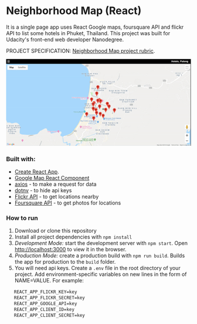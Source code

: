 # Neighborhood Map (React)

It is a single page app uses React Google maps, foursquare API and flickr API to list some hotels in Phuket, Thailand. This project was built for Udacity's front-end web developer Nanodegree.

PROJECT SPECIFICATION:
[Neighborhood Map project rubric](https://review.udacity.com/#!/rubrics/1351/view).

![](map-gif.gif)

### Built with:

- [Create React App](https://github.com/facebookincubator/create-react-app).
- [Google Map React Component](https://github.com/fullstackreact/google-maps-react/)
- [axios](https://github.com/axios/axios) - to make a request for data
- [dotnv](https://www.npmjs.com/package/dotenv) - to hide api keys
- [Flickr API](https://www.flickr.com/services/api/) - to get locations nearby
- [Foursquare API](https://developer.foursquare.com/) - to get photos for locations

### How to run

1. Download or clone this repository
2. Install all project dependencies with `npm install`
3. _Development Mode:_ start the development server with `npm start`. Open [http://localhost:3000](http://localhost:3000) to view it in the browser.
4. _Production Mode:_ create a production build with `npm run build`. Builds the app for production to the `build` folder.
5. You will need api keys. Create a `.env` file in the root directory of your project. Add environment-specific variables on new lines in the form of NAME=VALUE. For example:

```
   REACT_APP_FLICKR_KEY=key
   REACT_APP_FLICKR_SECRET=key
   REACT_APP_GOOGLE_API=key
   REACT_APP_CLIENT_ID=key
   REACT_APP_CLIENT_SECRET=key
```
